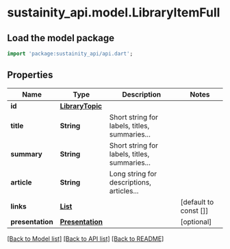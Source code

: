 # sustainity_api.model.LibraryItemFull

## Load the model package
```dart
import 'package:sustainity_api/api.dart';
```

## Properties
Name | Type | Description | Notes
------------ | ------------- | ------------- | -------------
**id** | [**LibraryTopic**](LibraryTopic.md) |  | 
**title** | **String** | Short string for labels, titles, summaries... | 
**summary** | **String** | Short string for labels, titles, summaries... | 
**article** | **String** | Long string for descriptions, articles... | 
**links** | [**List<ReferenceLink>**](ReferenceLink.md) |  | [default to const []]
**presentation** | [**Presentation**](Presentation.md) |  | [optional] 

[[Back to Model list]](../README.md#documentation-for-models) [[Back to API list]](../README.md#documentation-for-api-endpoints) [[Back to README]](../README.md)


